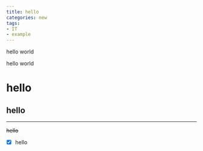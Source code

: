 ```yaml
---
title: hello
categories: new
tags:
- IT
- example
---
```

hello world
<!--more-->
hello world
# hello
## hello 
-----
~~hello~~
 - [x] hello
 
 
 

